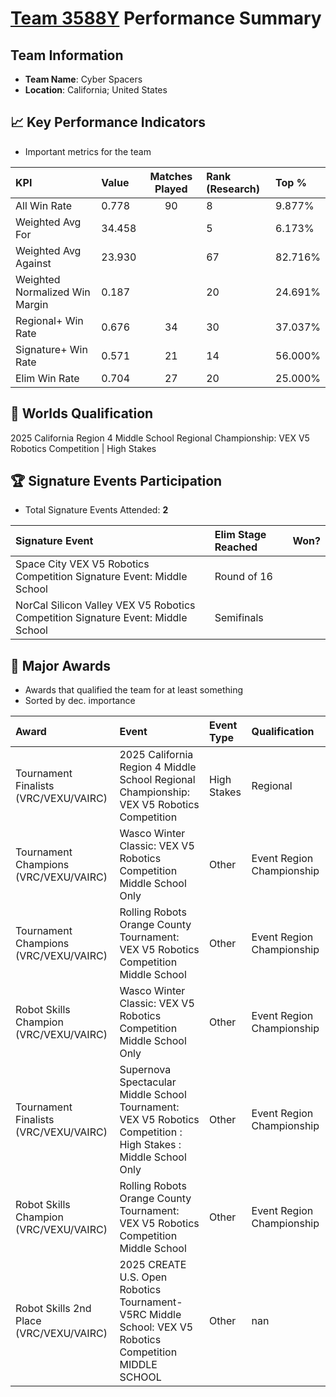 # [Team 3588Y](https://https://www.robotevents.com/teams/V5RC/3588Y) Performance Summary

##  Team Information
- **Team Name**: Cyber Spacers
- **Location**: California; United States

## 📈 Key Performance Indicators
- Important metrics for the team

| KPI | Value | Matches Played | Rank (Research) | Top % |
|:---|:-----|:--------------:|:----|:-----|
| All Win Rate | 0.778 | 90 | 8 | 9.877% |
| Weighted Avg For | 34.458 |  | 5 | 6.173% |
| Weighted Avg Against | 23.930 |  | 67 | 82.716% |
| Weighted Normalized Win Margin | 0.187 |  | 20 | 24.691% |
| Regional+ Win Rate | 0.676 | 34 | 30 | 37.037% |
| Signature+ Win Rate | 0.571 | 21 | 14 | 56.000% |
| Elim Win Rate | 0.704 | 27 | 20 | 25.000% |


## 🎯 Worlds Qualification
2025 California Region 4 Middle School Regional Championship: VEX V5 Robotics Competition | High Stakes

## 🏆 Signature Events Participation
- Total Signature Events Attended: **2**

| Signature Event | Elim Stage Reached | Won? |
|:----------------|:-------------------|:----|
| Space City VEX V5 Robotics Competition Signature Event: Middle School | Round of 16 |  |
| NorCal Silicon Valley VEX V5 Robotics Competition Signature Event: Middle School | Semifinals |  |


## 🥇 Major Awards
- Awards that qualified the team for at least something
- Sorted by dec. importance

| Award | Event | Event Type | Qualification |
|:------|:------|:-----------|:--------------|
| Tournament Finalists (VRC/VEXU/VAIRC) | 2025 California Region 4 Middle School Regional Championship: VEX V5 Robotics Competition | High Stakes | Regional | World Championship |
| Tournament Champions (VRC/VEXU/VAIRC) | Wasco Winter Classic: VEX V5 Robotics Competition Middle School Only | Other | Event Region Championship |
| Tournament Champions (VRC/VEXU/VAIRC) | Rolling Robots Orange County Tournament: VEX V5 Robotics Competition Middle School | Other | Event Region Championship |
| Robot Skills Champion (VRC/VEXU/VAIRC) | Wasco Winter Classic: VEX V5 Robotics Competition Middle School Only | Other | Event Region Championship |
| Tournament Finalists (VRC/VEXU/VAIRC) | Supernova Spectacular Middle School Tournament: VEX V5 Robotics Competition : High Stakes : Middle School Only | Other | Event Region Championship |
| Robot Skills Champion (VRC/VEXU/VAIRC) | Rolling Robots Orange County Tournament: VEX V5 Robotics Competition Middle School | Other | Event Region Championship |
| Robot Skills 2nd Place (VRC/VEXU/VAIRC) | 2025 CREATE U.S. Open Robotics Tournament- V5RC Middle School: VEX V5 Robotics Competition MIDDLE SCHOOL | Other | nan |

